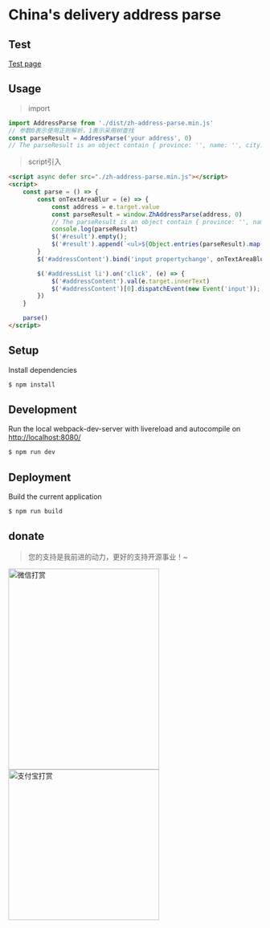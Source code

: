 China's delivery address parse
===========
## Test
[Test page](https://ldwonday.github.io/zh-address-parse/)
## Usage
> import

```js
import AddressParse from './dist/zh-address-parse.min.js'
// 参数0表示使用正则解析，1表示采用树查找
const parseResult = AddressParse('your address', 0)
// The parseResult is an object contain { province: '', name: '', city: '', area: '', detail: '', phone: '', postalCode: '' }
```
> script引入

```html
<script async defer src="./zh-address-parse.min.js"></script>
<script>
    const parse = () => {
        const onTextAreaBlur = (e) => {
            const address = e.target.value
            const parseResult = window.ZhAddressParse(address, 0)
            // The parseResult is an object contain { province: '', name: '', city: '', area: '', detail: '', phone: '', postalCode: '' }
            console.log(parseResult)
            $('#result').empty();
            $('#result').append(`<ul>${Object.entries(parseResult).map(([k, v]) => `<li>${k}：${v}</li>`).join('')}</ul>`)
        }
        $('#addressContent').bind('input propertychange', onTextAreaBlur)

        $('#addressList li').on('click', (e) => {
            $('#addressContent').val(e.target.innerText)
            $('#addressContent')[0].dispatchEvent(new Event('input'));
        })
    }

    parse()
</script>
```

## Setup
Install dependencies
```sh
$ npm install
```

## Development
Run the local webpack-dev-server with livereload and autocompile on [http://localhost:8080/](http://localhost:8080/)
```sh
$ npm run dev
```
## Deployment
Build the current application
```sh
$ npm run build
```
## donate
> 您的支持是我前进的动力，更好的支持开源事业！~
<p align="left">
	<img src="https://github.com/ldwonday/zh-address-parse/blob/master/assets/images/wechat.png" alt="微信打赏" width="300" height="400">
	<img src="https://github.com/ldwonday/zh-address-parse/blob/master/assets/images/alipay.png" alt="支付宝打赏" width="300" height="300">
</p>
